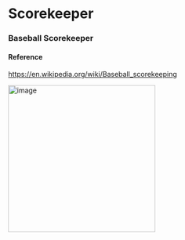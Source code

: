 # Scorekeeper
### Baseball Scorekeeper

#### Reference


https://en.wikipedia.org/wiki/Baseball_scorekeeping

<img src="https://upload.wikimedia.org/wikipedia/commons/1/1f/Pac_bell_scorecard.jpg" alt="image" width="300"/>
